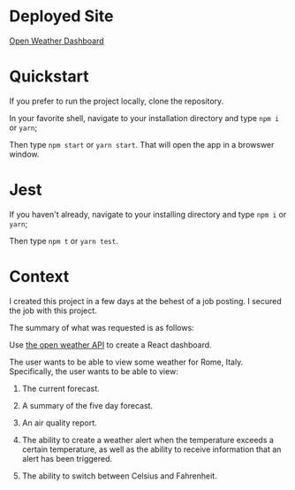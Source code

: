 # Deployed Site

<a href="https://clooker.github.io/open-weather-dashboard/" > Open Weather Dashboard </a>

# Quickstart

If you prefer to run the project locally, clone the repository.

In your favorite shell, navigate to your installation directory and type `npm i` or `yarn`;

Then type `npm start` or `yarn start`. That will open the app in a browswer window.

# Jest

If you haven't already, navigate to your installing directory and type `npm i` or `yarn`;

Then type `npm t` or `yarn test`.

# Context

I created this project in a few days at the behest of a job posting. I secured the job with this project.

The summary of what was requested is as follows:

Use <a href="https://openweathermap.org/api" target="_blank">the open weather API</a> to create a React dashboard.

The user wants to be able to view some weather for Rome, Italy. Specifically, the user wants to be able to view:

1. The current forecast.

2. A summary of the five day forecast.

3. An air quality report.

4. The ability to create a weather alert when the temperature exceeds a certain temperature, as well as the ability to receive information that an alert has been triggered.

5. The ability to switch between Celsius and Fahrenheit.

